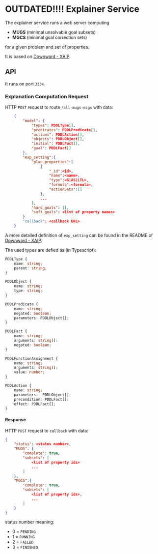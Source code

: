 # OUTDATED!!!! Explainer Service

The explainer service runs a web server computing 

- **MUGS** (minimal unsolvable goal subsets)
- **MGCS** (minimal goal correction sets)

for a given problem and set of properties.

It is based on [Downward - XAIP](https://github.com/r-eifler/downward-xaip).

## API

It runs on port `3334`.


### Explanation Computation Request

HTTP `POST` request to route `/all-mugs-msgs` with data:

```json
    {
        "model": {
            "types": PDDLType[],
            "predicates": PDDLPredicate[],
            "actions": PDDLAction[],
            "objects": PDDLObject[],
            "initial": PDDLFact[],
            "goal": PDDLFact[]
        },
        "exp_setting":{
            "plan_properties":[
                {
                    "_id":<id>,
                    "name":<name>,
                    "type":<G|AS|LTL>,
                    "formula":<formula>,
                    "actionSets":[]
                },
                ...
            ],
            "hard_goals": [],
            "soft_goals": <list of property names>
        }
        "callback": <callback URL>
    }
```

A more detailed definition of `exp_setting` can be found in the README of 
[Downward - XAIP](https://github.com/r-eifler/downward-xaip). 

The used types are defied as (in Typescript):

```typescript
PDDLType {
    name: string;
    parent: string;
}

PDDLObject {
    name: string;
    type: string;
}

PDDLPredicate {
    name: string;
    negated: boolean;
    parameters: PDDLObject[];
}

PDDLFact {
    name: string;
    arguments: string[]; 
    negated: boolean;
}

PDDLFunctionAssignment {
    name: string;
    arguments: string[]; 
    value: number;
}

PDDLAction {
    name: string; 
    parameters:  PDDLObject[];
    precondition: PDDLFact[];
    effect: PDDLFact[];
}
```

#### Response

HTTP `POST` request to `callback` with data:

```json
{
    "status": <status number>,
    "MUGS": {
        "complete": true,
        "subsets": [
            <list of property ids>
            ...
        ]
    },
    "MGCS":{
        "complete": true,
        "subsets": [
            <list of property ids>,
            ...
        ]
    }
}
```

status number meaning:

- 0 = `PENDING`
- 1 = `RUNNING`
- 2 = `FAILED`
- 3 = `FINISHED`
